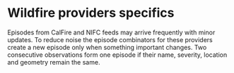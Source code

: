 # Wildfire providers specifics

Episodes from CalFire and NIFC feeds may arrive frequently with minor updates.
To reduce noise the episode combinators for these providers create a new episode
only when something important changes. Two consecutive observations form one
episode if their name, severity, location and geometry remain the same.
